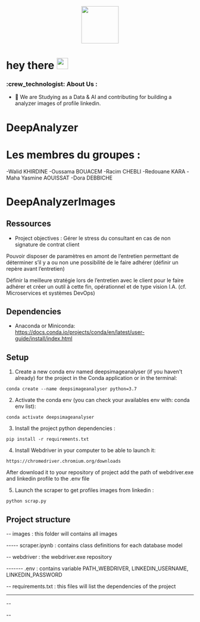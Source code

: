 
<div id="header" align="center">
  <img src="https://media.giphy.com/media/M9gbBd9nbDrOTu1Mqx/giphy.gif" width="100"/>
</div>

<h1>
  hey there
  <img src="https://media.giphy.com/media/hvRJCLFzcasrR4ia7z/giphy.gif" width="30px"/>
</h1>


### :crew_technologist: About Us :
- :telescope: We are Studying as a Data & AI and contributing for building a analyzer images of profile linkedin.


# DeepAnalyzer

# Les membres du groupes :
-Walid KHIRDINE
-Oussama BOUACEM
-Racim CHEBLI 
-Redouane KARA
-Maha Yasmine AOUISSAT
-Dora DEBBICHE

# DeepAnalyzerImages

## Ressources

* Project objectives : 
Gérer le stress du consultant en cas de non signature de contrat client

Pouvoir disposer de paramètres en amont de l’entretien permettant de  déterminer s’il y a ou non une possibilité de le faire adhérer (définir un repère avant l’entretien)

Définir la meilleure stratégie lors de l’entretien avec le client pour le faire adhérer et créer un outil à cette fin, opérationnel et de type vision I.A. (cf. Microservices et systèmes DevOps)

## Dependencies

* Anaconda or Miniconda: https://docs.conda.io/projects/conda/en/latest/user-guide/install/index.html

## Setup

1. Create a new conda env named deepsimageanalyser (if you haven't already) for the project in the Conda application or in the terminal:
```
conda create --name deepsimageanalyser python=3.7 
```

2. Activate the conda env (you can check your availables env with: conda env list):
```
conda activate deepsimageanalyser
```

3. Install the project python dependencies :
```
pip install -r requirements.txt
```

4. Install Webdriver in your computer to be able to launch it:
```
https://chromedriver.chromium.org/downloads
```

After download it to your repository of project add the path of webdriver.exe and linkedin profile to the .env file

5. Launch the scraper to get profiles images from linkedin :
```
python scrap.py
```

## Project structure

    
-- images : this folder will contains all images
    
----- scraper.ipynb : contains class definitions for each database model

-- webdriver : the webdriver.exe repository
    
------- .env : contains variable PATH_WEBDRIVER, LINKEDIN_USERNAME, LINKEDIN_PASSWORD

-- requirements.txt : this files will list the dependencies of the project
    
----- 

-- 

-- 


